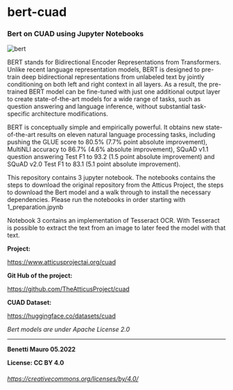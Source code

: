 # bert-cuad

### Bert on CUAD using Jupyter Notebooks

![bert](https://user-images.githubusercontent.com/27162948/172364648-4587b7b2-7d37-4429-aa48-565d2049e5ab.jpeg)

  BERT stands for Bidirectional Encoder Representations from Transformers. Unlike recent language representation models, BERT is designed to pre-train deep bidirectional representations from unlabeled text by jointly conditioning on both left and right context in all layers. As a result, the pre-trained BERT model can be fine-tuned with just one additional output layer to create state-of-the-art models for a wide range of tasks, such as question answering and language inference, without substantial task-specific architecture modifications.

  BERT is conceptually simple and empirically powerful. It obtains new state-of-the-art results on eleven natural language processing tasks, including pushing the GLUE score to 80.5% (7.7% point absolute improvement), MultiNLI accuracy to 86.7% (4.6% absolute improvement), SQuAD v1.1 question answering Test F1 to 93.2 (1.5 point absolute improvement) and SQuAD v2.0 Test F1 to 83.1 (5.1 point absolute improvement). 

  This repository contains 3 jupyter notebook. The notebooks contains the steps to download the original repository from the Atticus Project, the steps to download the Bert model and a walk through to install the necessary dependencies. Please run the notebooks in order starting with 1_preparation.jpynb

Notebook 3 contains an implementation of Tesseract OCR. With Tesseract is possible to extract the text from an image to later feed the model with that text.

**Project:** 

https://www.atticusprojectai.org/cuad

**Git Hub of the project:** 

https://github.com/TheAtticusProject/cuad

**CUAD Dataset:** 

https://huggingface.co/datasets/cuad

*Bert models are under Apache License 2.0*

** ** 
**Benetti Mauro 05.2022**

**License: CC BY 4.0** 

###### https://creativecommons.org/licenses/by/4.0/
